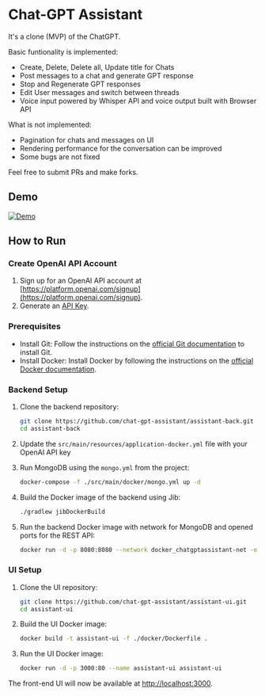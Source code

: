 # Chat-GPT Assistant
It's a clone (MVP) of the ChatGPT.

Basic funtionality is implemented:
- Create, Delete, Delete all, Update title for Chats
- Post messages to a chat and generate GPT response
- Stop and Regenerate GPT responses
- Edit User messages and switch between threads
- Voice input powered by Whisper API and voice output built with Browser API

What is not implemented:
- Pagination for chats and messages on UI
- Rendering performance for the conversation can be improved
- Some bugs are not fixed

Feel free to submit PRs and make forks.

## Demo
[![Demo](https://img.youtube.com/vi/3ZJGMk3eBqk/0.jpg)](https://youtu.be/3ZJGMk3eBqk)

## How to Run

### Create OpenAI API Account

1. Sign up for an OpenAI API account at [https://platform.openai.com/signup](https://platform.openai.com/signup).
2. Generate an [API Key](https://platform.openai.com/account/api-keys).

### Prerequisites

- Install Git: Follow the instructions on the [official Git documentation](https://git-scm.com/book/en/v2/Getting-Started-Installing-Git) to install Git.
- Install Docker: Install Docker by following the instructions on the [official Docker documentation](https://docs.docker.com/get-docker/).

### Backend Setup

1. Clone the backend repository:

   ```bash
   git clone https://github.com/chat-gpt-assistant/assistant-back.git
   cd assistant-back
   ```
   
2. Update the `src/main/resources/application-docker.yml` file with your OpenAI API key

3. Run MongoDB using the `mongo.yml` from the project:

   ```bash
   docker-compose -f ./src/main/docker/mongo.yml up -d
   ```

4. Build the Docker image of the backend using Jib:

   ```bash
   ./gradlew jibDockerBuild
   ```

5. Run the backend Docker image with network for MongoDB and opened ports for the REST API:

   ```bash
   docker run -d -p 8080:8080 --network docker_chatgptassistant-net -e SPRING_PROFILES_ACTIVE=docker --name chat-gpt-assistant com.github.chat-gpt-assistant/assistant-back:0.0.1-SNAPSHOT
   ```

### UI Setup

1. Clone the UI repository:

   ```bash
   git clone https://github.com/chat-gpt-assistant/assistant-ui.git
   cd assistant-ui
   ```

2. Build the UI Docker image:

   ```bash
   docker build -t assistant-ui -f ./docker/Dockerfile .
   ```

3. Run the UI Docker image:

   ```bash
   docker run -d -p 3000:80 --name assistant-ui assistant-ui
   ```

The front-end UI will now be available at [http://localhost:3000](http://localhost:3000).
